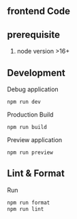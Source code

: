 ## frontend Code

## prerequisite

1. node version >16+

## Development

Debug application

```
npm run dev
```

Production Build

```
npm run build
```

Preview application

```
npm run preview
```

## Lint & Format

Run

```bash
npm run format
npm run lint
```
